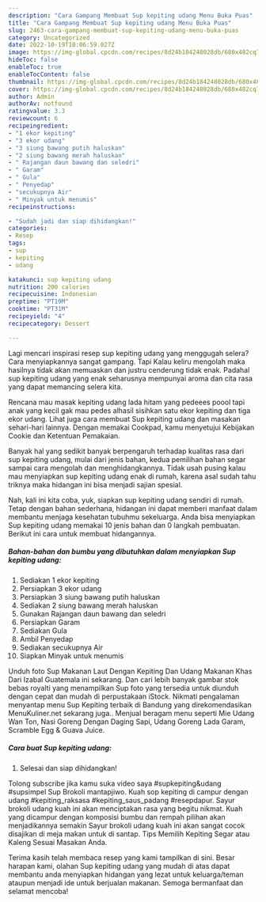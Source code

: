 ```yaml
---
description: "Cara Gampang Membuat Sup kepiting udang Menu Buka Puas"
title: "Cara Gampang Membuat Sup kepiting udang Menu Buka Puas"
slug: 2463-cara-gampang-membuat-sup-kepiting-udang-menu-buka-puas
category: Uncategorized
date: 2022-10-19T10:06:59.027Z
image: https://img-global.cpcdn.com/recipes/8d24b184248028db/680x482cq70/sup-kepiting-udang-foto-resep-utama.jpg
hideToc: false
enableToc: true
enableTocContent: false
thumbnail: https://img-global.cpcdn.com/recipes/8d24b184248028db/680x482cq70/sup-kepiting-udang-foto-resep-utama.jpg
cover: https://img-global.cpcdn.com/recipes/8d24b184248028db/680x482cq70/sup-kepiting-udang-foto-resep-utama.jpg
author: Admin
authorAv: notfound
ratingvalue: 3.3
reviewcount: 6
recipeingredient:
- "1 ekor kepiting"
- "3 ekor udang"
- "3 siung bawang putih haluskan"
- "2 siung bawang merah haluskan"
- " Rajangan daun bawang dan seledri"
- " Garam"
- " Gula"
- " Penyedap"
- "secukupnya Air"
- " Minyak untuk menumis"
recipeinstructions:

- "Sudah jadi dan siap dihidangkan!"
categories:
- Resep
tags:
- sup
- kepiting
- udang

katakunci: sup kepiting udang 
nutrition: 200 calories
recipecuisine: Indonesian
preptime: "PT19M"
cooktime: "PT31M"
recipeyield: "4"
recipecategory: Dessert

---
```



Lagi mencari inspirasi resep sup kepiting udang yang menggugah selera? Cara menyiapkannya sangat gampang. Tapi Kalau keliru mengolah maka hasilnya tidak akan memuaskan dan justru cenderung tidak enak. Padahal sup kepiting udang yang enak seharusnya mempunyai aroma dan cita rasa yang dapat memancing selera kita.


Rencana mau masak kepiting udang lada hitam yang pedeees poool tapi anak yang kecil gak mau pedes alhasil sisihkan satu ekor kepiting dan tiga ekor udang. Lihat juga cara membuat Sup kepiting udang dan masakan sehari-hari lainnya. Dengan memakai Cookpad, kamu menyetujui Kebijakan Cookie dan Ketentuan Pemakaian.

Banyak hal yang sedikit banyak berpengaruh terhadap kualitas rasa dari sup kepiting udang, mulai dari jenis bahan, kedua pemilihan bahan segar sampai cara mengolah dan menghidangkannya. Tidak usah pusing kalau mau menyiapkan sup kepiting udang enak di rumah, karena asal sudah tahu triknya maka hidangan ini bisa menjadi sajian spesial.


Nah, kali ini kita coba, yuk, siapkan sup kepiting udang sendiri di rumah. Tetap dengan bahan sederhana, hidangan ini dapat memberi manfaat dalam membantu menjaga kesehatan tubuhmu sekeluarga. Anda bisa menyiapkan Sup kepiting udang memakai 10 jenis bahan dan 0 langkah pembuatan. Berikut ini cara untuk membuat hidangannya.

<!--inarticleads1-->

##### Bahan-bahan dan bumbu yang dibutuhkan dalam menyiapkan Sup kepiting udang:

1. Sediakan 1 ekor kepiting
1. Persiapkan 3 ekor udang
1. Persiapkan 3 siung bawang putih haluskan
1. Sediakan 2 siung bawang merah haluskan
1. Gunakan  Rajangan daun bawang dan seledri
1. Persiapkan  Garam
1. Sediakan  Gula
1. Ambil  Penyedap
1. Sediakan secukupnya Air
1. Siapkan  Minyak untuk menumis


Unduh foto Sup Makanan Laut Dengan Kepiting Dan Udang Makanan Khas Dari Izabal Guatemala ini sekarang. Dan cari lebih banyak gambar stok bebas royalti yang menampilkan Sup foto yang tersedia untuk diunduh dengan cepat dan mudah di perpustakaan iStock. Nikmati pengalaman menyantap menu Sup Kepiting terbaik di Bandung yang direkomendasikan MenuKuliner.net sekarang juga.. Menjual beragam menu seperti Mie Udang Wan Ton, Nasi Goreng Dengan Daging Sapi, Udang Goreng Lada Garam, Scramble Egg &amp; Guava Juice. 

<!--inarticleads2-->

##### Cara buat Sup kepiting udang:


1. Selesai dan siap dihidangkan!

Tolong subscribe jika kamu suka video saya #supkepiting&amp;udang #supsimpel Sup Brokoli mantapjiwo. Kuah sop kepiting di campur dengan udang #kepiting_raksasa #kepiting_saus_padang #resepdapur. Sayur brokoli udang kuah ini akan menciptakan rasa yang begitu nikmat. Kuah yang dicampur dengan komposisi bumbu dan rempah pilihan akan menjadikannya semakin Sayur brokoli udang kuah ini akan sangat cocok disajikan di meja makan untuk di santap. Tips Memilih Kepiting Segar atau Kaleng Sesuai Masakan Anda. 

Terima kasih telah membaca resep yang kami tampilkan di sini. Besar harapan kami, olahan Sup kepiting udang yang mudah di atas dapat membantu anda menyiapkan hidangan yang lezat untuk keluarga/teman ataupun menjadi ide untuk berjualan makanan. Semoga bermanfaat dan selamat mencoba!
